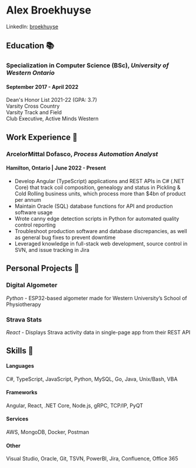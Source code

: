 <meta charset="utf-8">

# Alex Broekhuyse

LinkedIn: [broekhuyse](https://linkedin.com/in/broekhuyse) <br>

## Education 📚

### **Specialization in Computer Science (BSc)**, _University of Western Ontario_

#### September 2017 - April 2022

Dean's Honor List 2021-22 (GPA: 3.7) <br>
Varsity Cross Country <br>
Varsity Track and Field <br>
Club Executive, Active Minds Western

## Work Experience 💼

### ArcelorMittal Dofasco, _Process Automation Analyst_

#### Hamilton, Ontario | June 2022 - Present

- Develop Angular (TypeScript) applications and REST APIs in C# (.NET Core) that track coil composition, genealogy and status in Pickling & Cold Rolling business units, which process more than $4bn of product per annum
-  Maintain Oracle (SQL) database functions for API and production software usage
- Wrote canny edge detection scripts in Python for automated quality control reporting
- Troubleshoot production software and database discrepancies, as well as general bug fixes to prevent downtime
- Leveraged knowledge in full-stack web development, source control in SVN, and issue tracking in Jira

## Personal Projects 🚧

### Digital Algometer

_Python_ - ESP32-based algometer made for Western University’s School of Physiotherapy

### Strava Stats

_React_ - Displays Strava activity data in single-page app from their REST API

## Skills 🧰

#### Languages

C#, TypeScript, JavaScript, Python, MySQL, Go, Java, Unix/Bash, VBA

#### Frameworks

Angular, React, .NET Core, Node.js, gRPC, TCP/IP, PyQT

#### Services

AWS, MongoDB, Docker, Postman

#### Other

Visual Studio, Oracle, Git, TSVN, PowerBI, Jira, Confluence, Office 365
